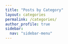 ```yaml
---
title: "Posts by Category"
layout: categories
permalink: /categories/
author_profile: true
sidebar:
  nav: "sidebar-menu"
---
```

